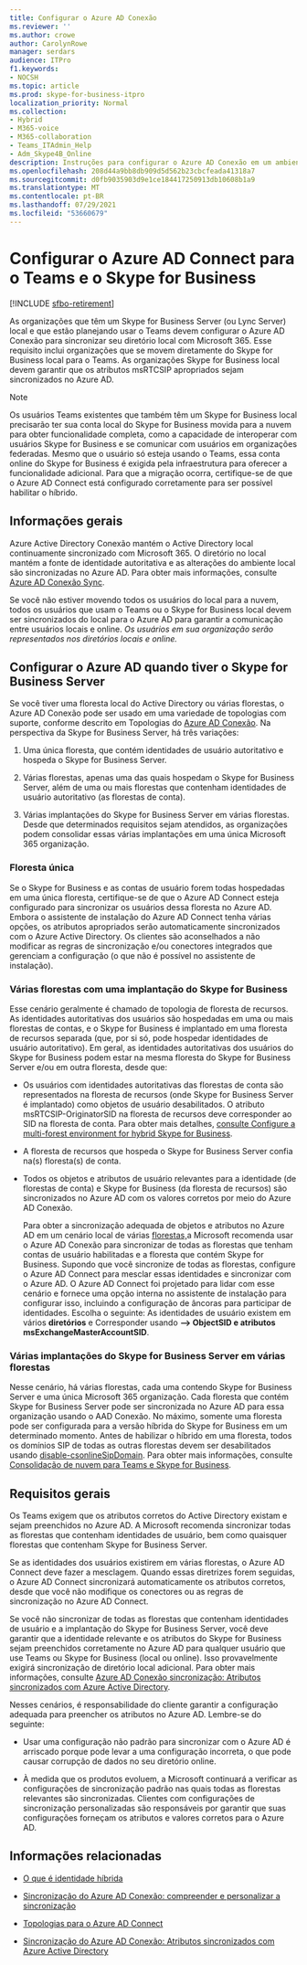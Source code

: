 ```yaml
---
title: Configurar o Azure AD Conexão
ms.reviewer: ''
ms.author: crowe
author: CarolynRowe
manager: serdars
audience: ITPro
f1.keywords:
- NOCSH
ms.topic: article
ms.prod: skype-for-business-itpro
localization_priority: Normal
ms.collection:
- Hybrid
- M365-voice
- M365-collaboration
- Teams_ITAdmin_Help
- Adm_Skype4B_Online
description: Instruções para configurar o Azure AD Conexão em um ambiente híbrido.
ms.openlocfilehash: 208d44a9bb8db909d5d562b23cbcfeada41318a7
ms.sourcegitcommit: d0fb9035903d9e1ce184417250913db10608b1a9
ms.translationtype: MT
ms.contentlocale: pt-BR
ms.lasthandoff: 07/29/2021
ms.locfileid: "53660679"
---
```

# <a name="configure-azure-ad-connect-for-teams-and-skype-for-business"></a>Configurar o Azure AD Connect para o Teams e o Skype for Business

[!INCLUDE [sfbo-retirement](../../Hub/includes/sfbo-retirement.md)]

 
As organizações que têm um Skype for Business Server (ou Lync Server) local e que estão planejando usar o Teams devem configurar o Azure AD Conexão para sincronizar seu diretório local com Microsoft 365. Esse requisito inclui organizações que se movem diretamente do Skype for Business local para o Teams. As organizações Skype for Business local devem garantir que os atributos msRTCSIP apropriados sejam sincronizados no Azure AD.

> [!NOTE]
> Os usuários Teams existentes que também têm um Skype for Business local precisarão ter sua conta local do Skype for Business movida para a nuvem para obter funcionalidade completa, como a capacidade de interoperar com usuários Skype for Business e se comunicar com usuários em organizações federadas. Mesmo que o usuário só esteja usando o Teams, essa conta online do Skype for Business é exigida pela infraestrutura para oferecer a funcionalidade adicional. Para que a migração ocorra, certifique-se de que o Azure AD Connect está configurado corretamente para ser possível habilitar o híbrido.
 

## <a name="background-information"></a>Informações gerais

Azure Active Directory Conexão mantém o Active Directory local continuamente sincronizado com Microsoft 365. O diretório no local mantém a fonte de identidade autoritativa e as alterações do ambiente local são sincronizadas no Azure AD. Para obter mais informações, consulte [Azure AD Conexão Sync](/azure/active-directory/hybrid/how-to-connect-sync-whatis).  

Se você não estiver movendo todos os usuários do local para a nuvem, todos os usuários que usam o Teams ou o Skype for Business local devem ser sincronizados do local para o Azure AD para garantir a comunicação entre usuários locais e online. *Os usuários em sua organização serão representados nos diretórios locais e online.*


## <a name="configuring-azure-ad-when-you-have-skype-for-business-server"></a>Configurar o Azure AD quando tiver o Skype for Business Server 

Se você tiver uma floresta local do Active Directory ou várias florestas, o Azure AD Conexão pode ser usado em uma variedade de topologias com suporte, conforme descrito em Topologias do [Azure AD Conexão](/azure/active-directory/hybrid/plan-connect-topologies). Na perspectiva da Skype for Business Server, há três variações: 

1. Uma única floresta, que contém identidades de usuário autoritativo e hospeda o Skype for Business Server. 

2. Várias florestas, apenas uma das quais hospedam o Skype for Business Server, além de uma ou mais florestas que contenham identidades de usuário autoritativo (as florestas de conta). 

3. Várias implantações do Skype for Business Server em várias florestas. Desde que determinados requisitos sejam atendidos, as organizações podem consolidar essas várias implantações em uma única Microsoft 365 organização.

### <a name="single-forest"></a>Floresta única 

Se o Skype for Business e as contas de usuário forem todas hospedadas em uma única floresta, certifique-se de que o Azure AD Connect esteja configurado para sincronizar os usuários dessa floresta no Azure AD.  Embora o assistente de instalação do Azure AD Connect tenha várias opções, os atributos apropriados serão automaticamente sincronizados com o Azure Active Directory. Os clientes são aconselhados a não modificar as regras de sincronização e/ou conectores integrados que gerenciam a configuração (o que não é possível no assistente de instalação).  

### <a name="multiple-forests-with-one-skype-for-business-deployment"></a>Várias florestas com uma implantação do Skype for Business 

Esse cenário geralmente é chamado de topologia de floresta de recursos. As identidades autoritativas dos usuários são hospedadas em uma ou mais florestas de contas, e o Skype for Business é implantado em uma floresta de recursos separada (que, por si só, pode hospedar identidades de usuário autoritativo). Em geral, as identidades autoritativas dos usuários do Skype for Business podem estar na mesma floresta do Skype for Business Server e/ou em outra floresta, desde que: 

- Os usuários com identidades autoritativas das florestas de conta são representados na floresta de recursos (onde Skype for Business Server é implantado) como objetos de usuário desabilitados. O atributo msRTCSIP-OriginatorSID na floresta de recursos deve corresponder ao SID na floresta de conta. Para obter mais detalhes, [consulte Configure a multi-forest environment for hybrid Skype for Business](configure-a-multi-forest-environment-for-hybrid.md).

- A floresta de recursos que hospeda o Skype for Business Server confia na(s) floresta(s) de conta.  

- Todos os objetos e atributos de usuário relevantes para a identidade (de florestas de conta) e Skype for Business (da floresta de recursos) são sincronizados no Azure AD com os valores corretos por meio do Azure AD Conexão.  

  Para obter a sincronização adequada de objetos e atributos no Azure AD em um cenário local de várias [florestas,](configure-a-multi-forest-environment-for-hybrid.md)a Microsoft recomenda usar o Azure AD Conexão para sincronizar de todas as florestas que tenham contas de usuário habilitadas e a floresta que contém Skype for Business. Supondo que você sincronize de todas as florestas, configure o Azure AD Connect para mesclar essas identidades e sincronizar com o Azure AD. O Azure AD Connect foi projetado para lidar com esse cenário e fornece uma opção interna no assistente de instalação para configurar isso, incluindo a configuração de âncoras para participar de identidades. Escolha o seguinte: As identidades de usuário existem em vários **diretórios** e Corresponder usando **--> ObjectSID e atributos msExchangeMasterAccountSID**.


### <a name="multiple-skype-for-business-server-deployments-in-multiple-forests"></a>Várias implantações do Skype for Business Server em várias florestas 

Nesse cenário, há várias florestas, cada uma contendo Skype for Business Server e uma única Microsoft 365 organização. Cada floresta que contém Skype for Business Server pode ser sincronizada no Azure AD para essa organização usando o AAD Conexão. No máximo, somente uma floresta pode ser configurada para a versão híbrida do Skype for Business em um determinado momento. Antes de habilizar o híbrido em uma floresta, todos os domínios SIP de todas as outras florestas devem ser desabilitados usando [disable-csonlineSipDomain](/powershell/module/skype/disable-csonlinesipdomain). Para obter mais informações, consulte [Consolidação de nuvem para Teams e Skype for Business](cloud-consolidation.md).

## <a name="general-requirements"></a>Requisitos gerais 

Os Teams exigem que os atributos corretos do Active Directory existam e sejam preenchidos no Azure AD. A Microsoft recomenda sincronizar todas as florestas que contenham identidades de usuário, bem como quaisquer florestas que contenham Skype for Business Server.

 Se as identidades dos usuários existirem em várias florestas, o Azure AD Connect deve fazer a mesclagem. Quando essas diretrizes forem seguidas, o Azure AD Connect sincronizará automaticamente os atributos corretos, desde que você não modifique os conectores ou as regras de sincronização no Azure AD Connect. 
  
Se você não sincronizar de todas as florestas que contenham identidades de usuário e a implantação do Skype for Business Server, você deve garantir que a identidade relevante e os atributos do Skype for Business sejam preenchidos corretamente no Azure AD para qualquer usuário que use Teams ou Skype for Business (local ou online). Isso provavelmente exigirá sincronização de diretório local adicional. Para obter mais informações, consulte [Azure AD Conexão sincronização: Atributos sincronizados com Azure Active Directory](/azure/active-directory/hybrid/reference-connect-sync-attributes-synchronized).

Nesses cenários, é responsabilidade do cliente garantir a configuração adequada para preencher os atributos no Azure AD. Lembre-se do seguinte: 

- Usar uma configuração não padrão para sincronizar com o Azure AD é arriscado porque pode levar a uma configuração incorreta, o que pode causar corrupção de dados no seu diretório online.

- À medida que os produtos evoluem, a Microsoft continuará a verificar as configurações de sincronização padrão nas quais todas as florestas relevantes são sincronizadas. Clientes com configurações de sincronização personalizadas são responsáveis por garantir que suas configurações forneçam os atributos e valores corretos para o Azure AD. 

## <a name="related-information"></a>Informações relacionadas

- [O que é identidade híbrida](/azure/active-directory/hybrid/whatis-hybrid-identity)

- [Sincronização do Azure AD Conexão: compreender e personalizar a sincronização](/azure/active-directory/hybrid/how-to-connect-sync-whatis)

- [Topologias para o Azure AD Connect](/azure/active-directory/hybrid/plan-connect-topologies)

- [Sincronização do Azure AD Conexão: Atributos sincronizados com Azure Active Directory](/azure/active-directory/hybrid/reference-connect-sync-attributes-synchronized)